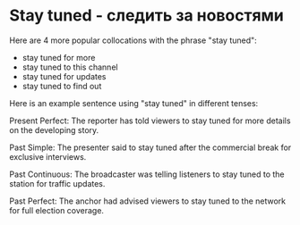# Stay tuned - следить за новостями

Here are 4 more popular collocations with the phrase "stay tuned":

- stay tuned for more
- stay tuned to this channel
- stay tuned for updates
- stay tuned to find out

Here is an example sentence using "stay tuned" in different tenses:

Present Perfect:
The reporter has told viewers to stay tuned for more details on the developing story.

Past Simple:
The presenter said to stay tuned after the commercial break for exclusive interviews.

Past Continuous:
The broadcaster was telling listeners to stay tuned to the station for traffic updates.

Past Perfect:
The anchor had advised viewers to stay tuned to the network for full election coverage.
